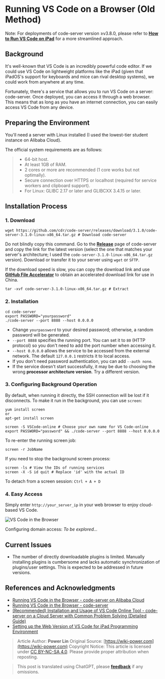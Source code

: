 # Running VS Code on a Browser (Old Method)

Note: For deployments of code-server version ≥v3.8.0, please refer to [**How to Run VS Code on iPad**](https://wiki-power.com/如何在iPad上运行VSCode) for a more streamlined approach.

## Background

It's well-known that VS Code is an incredibly powerful code editor. If we could use VS Code on lightweight platforms like the iPad (given that iPadOS's support for keyboards and mice can rival desktop systems), we could work from anywhere at any time.

Fortunately, there's a service that allows you to run VS Code on a server: code-server. Once deployed, you can access it through a web browser. This means that as long as you have an internet connection, you can easily access VS Code from any device.

## Preparing the Environment

You'll need a server with Linux installed (I used the lowest-tier student instance on Alibaba Cloud).

The official system requirements are as follows:

> - 64-bit host.
> - At least 1GB of RAM.
> - 2 cores or more are recommended (1 core works but not optimally).
> - Secure connection over HTTPS or localhost (required for service workers and clipboard support).
> - For Linux: GLIBC 2.17 or later and GLIBCXX 3.4.15 or later.

## Installation Process

### 1. Download

```shell
wget https://github.com/cdr/code-server/releases/download/3.1.0/code-server-3.1.0-linux-x86_64.tar.gz # Download code-server
```

Do not blindly copy this command. Go to the [**Release**](https://github.com/cdr/code-server/releases) page of code-server and copy the link for the latest version (select the one that matches your server's architecture; I used the `code-server-3.1.0-linux-x86_64.tar.gz` version). Download or transfer it to your server using `wget` or `SFTP`.

If the download speed is slow, you can copy the download link and use [**GitHub File Accelerator**](https://gh.api.99988866.xyz/) to obtain an accelerated download link for use in China.

```shell
tar -xvf code-server-3.1.0-linux-x86_64.tar.gz # Extract
```

### 2. Installation

```shell
cd code-server
export PASSWORD="yourpassword"
./code-server --port 8888 --host 0.0.0.0
```

- Change `yourpassword` to your desired password; otherwise, a random password will be generated.
- `--port 8888` specifies the running port. You can set it to `80` (HTTP protocol) so you don't need to add the port number when accessing it.
- `--host 0.0.0.0` allows the service to be accessed from the external network. The default `127.0.0.1` restricts it to local access.
- If you don't need password authentication, you can add `--auth none`.
- If the service doesn't start successfully, it may be due to choosing the wrong **processor architecture version**. Try a different version.

### 3. Configuring Background Operation

By default, when running it directly, the SSH connection will be lost if it disconnects. To make it run in the background, you can use `screen`:

```shell
yum install screen
or
apt-get install screen
```

```shell
screen -S VSCode-online # Choose your own name for VS Code-online
export PASSWORD="password" && ./code-server --port 8888 --host 0.0.0.0
```

To re-enter the running screen job:

```shell
screen -r JobName
```

If you need to stop the background screen process:

```shell
screen -ls # View the IDs of running services
screen -X -S id quit # Replace 'id' with the actual ID
```

To detach from a screen session: `Ctrl + A + D`

### 4. Easy Access

Simply enter `http://your_server_ip` in your web browser to enjoy cloud-based VS Code.

![VS Code in the Browser](https://img.wiki-power.com/d/wiki-media/img/20200413181001.jpg)

Configuring domain access: *To be explored...*

## Current Issues

- The number of directly downloadable plugins is limited. Manually installing plugins is cumbersome and lacks automatic synchronization of plugins/user settings. This is expected to be addressed in future versions.

## References and Acknowledgments

- [Running VS Code in the Browser - code-server on Alibaba Cloud](https://copyfuture.com/blogs-details/20200405045150018h4edt0f4q8486jq)
- [Running VS Code in the Browser - code-server](https://segmentfault.com/a/1190000022267386)
- [(Recommended) Installation and Usage of VS Code Online Tool - code-server on a Cloud Server with Common Problem Solving (Detailed Guide)](https://blog.csdn.net/Granery/article/details/90415636)
- [Setting up the Web Version of VS Code for iPad Programming Environment](https://blog.icodef.com/2019/11/17/1670)

> Article Author: **Power Lin**
> Original Source: [https://wiki-power.com](https://wiki-power.com)
> Copyright Notice: This article is licensed under [CC BY-NC-SA 4.0](https://creativecommons.org/licenses/by/4.0/deed.en). Please provide proper attribution when reposting.

> This post is translated using ChatGPT, please [**feedback**](https://github.com/linyuxuanlin/Wiki_MkDocs/issues/new) if any omissions.